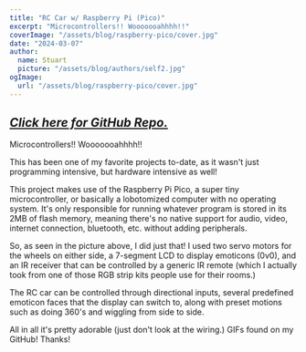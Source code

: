 ```yaml
---
title: "RC Car w/ Raspberry Pi (Pico)"
excerpt: "Microcontrollers!! Wooooooahhhh!!"
coverImage: "/assets/blog/raspberry-pico/cover.jpg"
date: "2024-03-07"
author:
  name: Stuart
  picture: "/assets/blog/authors/self2.jpg"
ogImage:
  url: "/assets/blog/raspberry-pico/cover.jpg"
---
```


## [__***Click here for GitHub Repo.***__](https://github.com/rileystuartmyers/Raspberry-Pico-RC-car-with-display)
Microcontrollers!! Wooooooahhhh!!

This has been one of my favorite projects to-date, as it wasn't just programming intensive, but hardware intensive as well! 

This project makes use of the Raspberry Pi Pico, a super tiny microcontroller, or basically a lobotomized computer with no operating system.
It's only responsible for running whatever program is stored in its 2MB of flash memory, meaning there's no native support for audio, video, internet connection,
bluetooth, etc. without adding peripherals.

So, as seen in the picture above, I did just that! I used two servo motors for the wheels on either side, a 7-segment LCD to display emoticons (0v0), 
and an IR receiver that can be controlled by a generic IR remote (which I actually took from one of those RGB strip kits people use for their rooms.)

The RC car can be controlled through directional inputs, several predefined emoticon faces that the display can switch to, along with preset motions such as doing 360's and
wiggling from side to side. 

All in all it's pretty adorable (just don't look at the wiring.) GIFs found on my GitHub! Thanks!